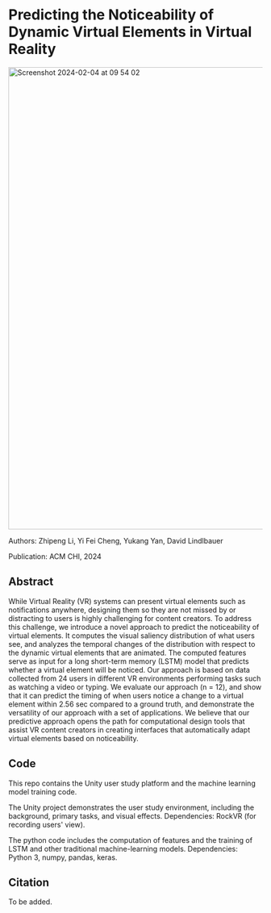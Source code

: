 # Predicting the Noticeability of Dynamic Virtual Elements in Virtual Reality

<img width="917" alt="Screenshot 2024-02-04 at 09 54 02" src="https://github.com/ZhipengLi-98/Predicting-Noticeability-in-VR/assets/26594068/1a49d407-0db1-4989-a6fc-1d12ae9334b6">

Authors: Zhipeng Li, Yi Fei Cheng, Yukang Yan, David Lindlbauer

Publication: ACM CHI, 2024

## Abstract

While Virtual Reality (VR) systems can present virtual elements such as notifications anywhere, designing them so they are not missed by or distracting to users is highly challenging for content creators. To address this challenge, we introduce a novel approach to predict the noticeability of virtual elements. It computes the visual saliency distribution of what users see, and analyzes the temporal changes of the distribution with respect to the dynamic virtual elements that are animated. The computed features serve as input for a long short-term memory (LSTM) model that predicts whether a virtual element will be noticed. Our approach is based on data collected from 24 users in different VR environments performing
tasks such as watching a video or typing. We evaluate our approach (n = 12), and show that it can predict the timing of when users notice a change to a virtual element within 2.56 sec compared to a ground truth, and demonstrate the versatility of our approach with a set of applications. We believe that our predictive approach opens the path for computational design tools that assist VR content creators in creating interfaces that automatically adapt virtual elements based on noticeability.

## Code

This repo contains the Unity user study platform and the machine learning model training code.

The Unity project demonstrates the user study environment, including the background, primary tasks, and visual effects. Dependencies: RockVR (for recording users' view).

The python code includes the computation of features and the training of LSTM and other traditional machine-learning models. Dependencies: Python 3, numpy, pandas, keras.

## Citation

To be added.
